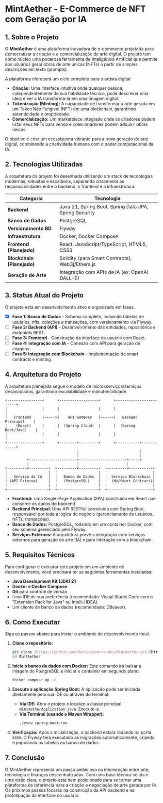 # MintAether - E-Commerce de NFT com Geração por IA

## 1. Sobre o Projeto

O **MintAether** é uma plataforma inovadora de e-commerce projetada para democratizar a criação e a comercialização de arte digital. O projeto tem como núcleo uma poderosa ferramenta de Inteligência Artificial que permite aos usuários gerar obras de arte únicas (NFTs) a partir de simples descrições em texto (prompts).

A plataforma oferecerá um ciclo completo para o artista digital:

* **Criação:** Uma interface intuitiva onde qualquer pessoa, independentemente de sua habilidade técnica, pode descrever uma ideia e ver a IA transformá-la em uma imagem digital.
* **Tokenização (Minting):** A capacidade de transformar a arte gerada em um Token Não Fungível (NFT) em uma blockchain, garantindo autenticidade e propriedade.
* **Comercialização:** Um marketplace integrado onde os criadores podem listar seus NFTs para venda e colecionadores podem adquirir obras únicas.

O objetivo é criar um ecossistema vibrante para a nova geração de arte digital, combinando a criatividade humana com o poder computacional da IA.

## 2. Tecnologias Utilizadas

A arquitetura do projeto foi desenhada utilizando um stack de tecnologias modernas, robustas e escaláveis, separando claramente as responsabilidades entre o backend, o frontend e a infraestrutura.

| Categoria         | Tecnologia                                        |
| ----------------- | ------------------------------------------------- |
| **Backend** | Java 21, Spring Boot, Spring Data JPA, Spring Security |
| **Banco de Dados**| PostgreSQL                                        |
| **Versionamento BD**| Flyway                                            |
| **Infraestrutura**| Docker, Docker Compose                            |
| **Frontend (Planejado)** | React, JavaScript/TypeScript, HTML5, CSS3          |
| **Blockchain (Planejado)**| Solidity (para Smart Contracts), Web3j/Ethers.js |
| **Geração de Arte**| Integração com APIs de IA (ex: OpenAI DALL-E)   |

## 3. Status Atual do Projeto

O projeto está em desenvolvimento ativo e organizado em fases.

- [x] **Fase 1: Banco de Dados** - Schema completo, incluindo tabelas de usuários, nfts, coleções e transações, com versionamento via Flyway.
- [ ] **Fase 2: Backend (API)** - Desenvolvimento das entidades, repositórios e endpoints REST.
- [ ] **Fase 3: Frontend** - Construção da interface de usuário com React.
- [ ] **Fase 4: Integração com IA** - Conexão com API para geração de imagens.
- [ ] **Fase 5: Integração com Blockchain** - Implementação de smart contracts e minting.

## 4. Arquitetura do Projeto

A arquitetura planejada segue o modelo de microsserviços/serviços desacoplados, garantindo escalabilidade e manutenibilidade.

```
+----------------+      +------------------+      +------------------------+
|                |      |                  |      |                        |
|   Frontend     |----->|    API Gateway   |----->|   Backend Principal    |
|    (React)     |      |  (Spring Cloud)  |      |  (Spring Boot/Java)    |
|                |      |                  |      |                        |
+----------------+      +--------+---------+      +-----------+------------+
                                 |                            |
                                 |                            |
          +----------------------+----------------------+-----+
          |                      |                      |
+---------v---------+  +---------v---------+  +---------v-----------+
|                   |  |                   |  |                     |
|   Serviço de IA   |  |   Banco de Dados  |  |  Serviço Blockchain |
| (API Externa)     |  |   (PostgreSQL)    |  |  (Nó/Smart Contract)|
|                   |  |                   |  |                     |
+-------------------+  +-------------------+  +---------------------+
```

* **Frontend:** Uma Single-Page Application (SPA) construída em React que consome os dados do backend.
* **Backend Principal:** Uma API RESTful construída com Spring Boot, responsável por toda a lógica de negócio (gerenciamento de usuários, NFTs, transações).
* **Banco de Dados:** PostgreSQL, rodando em um container Docker, com seu schema gerenciado pelo Flyway.
* **Serviços Externos:** A arquitetura prevê a integração com serviços externos para geração de arte (IA) e para interação com a blockchain.

## 5. Requisitos Técnicos

Para configurar e executar este projeto em um ambiente de desenvolvimento, você precisará ter as seguintes ferramentas instaladas:

* **Java Development Kit (JDK) 21**
* **Docker e Docker Compose**
* **Git** para controle de versão
* Uma IDE de sua preferência (recomendado: Visual Studio Code com o "Extension Pack for Java" ou IntelliJ IDEA).
* Um cliente de banco de dados (recomendado: DBeaver).

## 6. Como Executar

Siga os passos abaixo para iniciar o ambiente de desenvolvimento local.

1.  **Clone o repositório:**
    ```bash
    git clone [https://github.com/MarcioBezerra-des/MintAether.git](https://github.com/MarcioBezerra-des/MintAether.git)
    cd MintAether
    ```

2.  **Inicie o banco de dados com Docker:**
    Este comando irá baixar a imagem do PostgreSQL e iniciar o container em segundo plano.
    ```bash
    docker compose up -d
    ```

3.  **Execute a aplicação Spring Boot:**
    A aplicação pode ser iniciada diretamente pela sua IDE ou através do terminal.

    * **Via IDE:** Abra o projeto e localize a classe principal `MintAetherApplication.java`. Execute-a.
    * **Via Terminal (usando o Maven Wrapper):**
        ```bash
        ./mvnw spring-boot:run
        ```

4.  **Verificação:**
    Após a inicialização, o backend estará rodando na porta `8080`. O Flyway terá executado as migrações automaticamente, criando e populando as tabelas no banco de dados.

## 7. Conclusão

O MintAether representa um passo ambicioso na intersecção entre arte, tecnologia e finanças descentralizadas. Com uma base técnica sólida e uma visão clara, o projeto está bem posicionado para se tornar uma plataforma de referência para a criação e negociação de arte gerada por IA. Os próximos passos focarão na construção da API backend e na prototipação da interface do usuário.
